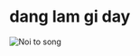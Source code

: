 # dang lam gi day
![Noi to song](https://images.ctfassets.net/hrltx12pl8hq/28ECAQiPJZ78hxatLTa7Ts/2f695d869736ae3b0de3e56ceaca3958/free-nature-images.jpg?fit=fill&w=1200&h=630)

